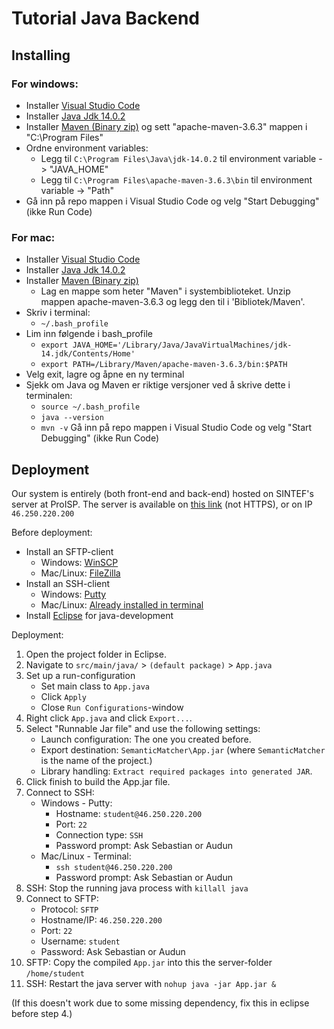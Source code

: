 # Tutorial Java Backend  

## Installing

### For windows:
* Installer [Visual Studio Code](https://code.visualstudio.com/download)
* Installer [Java Jdk 14.0.2](https://www.oracle.com/java/technologies/javase-jdk14-downloads.html)  
* Installer [Maven (Binary zip)](https://maven.apache.org/download.cgi) og sett "apache-maven-3.6.3" mappen i "C:\Program Files\" 
* Ordne environment variables:
  * Legg til ```C:\Program Files\Java\jdk-14.0.2``` til environment variable -> "JAVA_HOME"
  * Legg til ```C:\Program Files\apache-maven-3.6.3\bin``` til environment variable -> "Path"
* Gå inn på repo mappen i Visual Studio Code og velg "Start Debugging" (ikke Run Code)

### For mac:
* Installer [Visual Studio Code](https://code.visualstudio.com/download)
* Installer [Java Jdk 14.0.2](https://www.oracle.com/java/technologies/javase-jdk14-downloads.html)
* Installer [Maven (Binary zip)](https://maven.apache.org/download.cgi)
  * Lag en mappe som heter "Maven" i systembiblioteket. Unzip mappen apache-maven-3.6.3 og legg den til i 'Bibliotek/Maven'.
* Skriv i terminal: 
  * ```~/.bash_profile```
* Lim inn følgende i bash_profile
  * ```export JAVA_HOME='/Library/Java/JavaVirtualMachines/jdk-14.jdk/Contents/Home'```
  * ```export PATH=/Library/Maven/apache-maven-3.6.3/bin:$PATH```
* Velg exit, lagre og åpne en ny terminal
* Sjekk om Java og Maven er riktige versjoner ved å skrive dette i terminalen:
  * ```source ~/.bash_profile```
  * ```java --version```
  * ```mvn -v```
   Gå inn på repo mappen i Visual Studio Code og velg "Start Debugging" (ikke Run Code)
   


## Deployment

Our system is entirely (both front-end and back-end) hosted on SINTEF's server at ProISP. 
The server is available on [this link](http://dataintegrasjon.reisenavet.no/) (not HTTPS), or on IP `46.250.220.200`

Before deployment:

* Install an SFTP-client
  * Windows: [WinSCP](https://winscp.net/eng/download.php)
  * Mac/Linux: [FileZilla](https://filezilla-project.org/download.php?show_all=1)
* Install an SSH-client
  * Windows: [Putty](https://www.putty.org/)
  * Mac/Linux: [Already installed in terminal](https://www.ssh.com/ssh/command/)
* Install [Eclipse](https://www.eclipse.org/downloads/) for java-development

Deployment:

1. Open the project folder in Eclipse.
2. Navigate to `src/main/java/` > `(default package)` > `App.java`
3. Set up a run-configuration 
   * Set main class to `App.java`
   * Click `Apply`
   * Close `Run Configurations`-window
4. Right click `App.java` and click `Export...`.
5. Select "Runnable Jar file" and use the following settings:
   * Launch configuration: The one you created before.
   * Export destination: `SemanticMatcher\App.jar` (where `SemanticMatcher` is the name of the project.)
   * Library handling: `Extract required packages into generated JAR`.
6. Click finish to build the App.jar file. 
7. Connect to SSH:
   * Windows - Putty:
     * Hostname: `student@46.250.220.200`
     * Port: `22`
     * Connection type: `SSH`
     * Password prompt: Ask Sebastian or Audun
   * Mac/Linux - Terminal: 
     * `ssh student@46.250.220.200`
     * Password prompt: Ask Sebastian or Audun
8. SSH: Stop the running java process with `killall java`
9. Connect to SFTP:
   * Protocol: `SFTP`
   * Hostname/IP: `46.250.220.200`
   * Port: `22`
   * Username: `student`
   * Password: Ask Sebastian or Audun
10. SFTP: Copy the compiled `App.jar` into this the server-folder `/home/student`
11. SSH: Restart the java server with `nohup java -jar App.jar &`


(If this doesn't work due to some missing dependency, fix this in eclipse before step 4.)